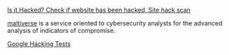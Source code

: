 
[Is it Hacked? Check if website has been hacked, Site hack scan](https://www.isithacked.com)

[maltiverse](https://www.maltiverse.com/search)
is a service oriented to cybersecurity analysts for the advanced analysis of indicators of compromise.

[Google Hacking Tests](https://www.tutorialspoint.com/google_hacking_tests.htm)
